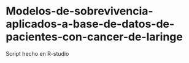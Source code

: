 # Modelos-de-sobrevivencia-aplicados-a-base-de-datos-de-pacientes-con-cancer-de-laringe
Script hecho en R-studio
